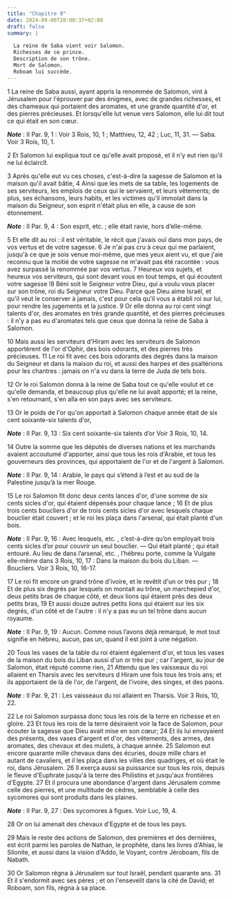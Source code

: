```yaml
---
title: "Chapitre 9"
date: 2024-09-06T20:00:37+02:00
draft: false
summary: |
  
  La reine de Saba vient voir Salomon.
  Richesses de ce prince.
  Description de son trône.
  Mort de Salomon.
  Roboam lui succède.
---
```



1 La reine de Saba aussi, ayant appris la renommée de Salomon, vint à Jérusalem pour l'éprouver par des énigmes, avec de grandes richesses, et des chameaux qui portaient des aromates, et une grande quantité d'or, et des pierres précieuses. Et lorsqu'elle lut venue vers Salomon, elle lui dit tout ce qui était en son cœur.

***Note*** :  II Par. 9, 1 : Voir 3 Rois, 10, 1 ; Matthieu, 12, 42 ; Luc, 11, 31. ― Saba. Voir 3 Rois, 10, 1.

2 Et Salomon lui expliqua tout ce qu'elle avait proposé, et il n'y eut rien qu'il ne lui éclaircît.


3 Après qu'elle eut vu ces choses, c'est-à-dire la sagesse de Salomon et la maison qu'il avait bâtie, 4 Ainsi que les mets de sa table, les logements de ses serviteurs, les emplois de ceux qui le servaient, et leurs vêtements; de plus, ses échansons, leurs habits, et les victimes qu'il immolait dans la maison du Seigneur, son esprit n'était plus en elle, à cause de son étonnement.

***Note*** :  II Par. 9, 4 : Son esprit, etc. ; elle était ravie, hors d’elle-même.

5 Et elle dit au roi : il est véritable, le récit que j'avais ouï dans mon pays, de vos vertus et de votre sagesse. 6 Je n'ai pas cru à ceux qui me parlaient, jusqu'à ce que je sois venue moi-même, que mes yeux aient vu, et que j'aie reconnu que la moitié de votre sagesse ne m'avait pas été racontée : vous avez surpassé la renommée par vos vertus. 7 Heureux vos sujets, et heureux vos serviteurs, qui sont devant vous en tout temps, et qui écoutent votre sagesse !8 Béni soit le Seigneur votre Dieu, qui a voulu vous placer sur son trône, roi du Seigneur votre Dieu. Parce que Dieu aime Israël, et qu'il veut le conserver à jamais, c'est pour cela qu'il vous a établi roi sur lui, pour rendre les jugements et la justice. 9 Or elle donna au roi cent vingt talents d'or, des aromates en très grande quantité, et des pierres précieuses : il n'y a pas eu d'aromates tels que ceux que donna la reine de Saba à Salomon.


10 Mais aussi les serviteurs d'Hiram avec les serviteurs de Salomon apportèrent de l'or d'Ophir, des bois odorants, et des pierres très précieuses. 11 Le roi fit avec ces bois odorants des degrés dans la maison du Seigneur et dans la maison du roi, et aussi des harpes et des psaltérions pour les chantres : jamais on n'a vu dans la terre de Juda de tels bois.


12 Or le roi Salomon donna à la reine de Saba tout ce qu'elle voulut et ce qu'elle demanda, et beaucoup plus qu'elle ne lui avait apporté; et la reine, s'en retournant, s'en alla en son pays avec ses serviteurs.


13 Or le poids de l'or qu'on apportait à Salomon chaque année était de six cent soixante-six talents d'or,

***Note*** :  II Par. 9, 13 : Six cent soixante-six talents d’or Voir 3 Rois, 10, 14.

14 Outre la somme que les députés de diverses nations et les marchands avaient accoutumé d'apporter, ainsi que tous les rois d'Arabie, et tous les gouverneurs des provinces, qui apportaient de l'or et de l'argent à Salomon.

***Note*** :  II Par. 9, 14 : Arabie, le pays qui s’étend à l’est et au sud de la Palestine jusqu’à la mer Rouge.


15 Le roi Salomon fit donc deux cents lances d'or, d'une somme de six cents sicles d'or, qui étaient dépensés pour chaque lance ; 16 Et de plus trois cents boucliers d'or de trois cents sicles d'or avec lesquels chaque bouclier était couvert ; et le roi les plaça dans l'arsenal, qui était planté d'un bois.

***Note*** :  II Par. 9, 16 : Avec lesquels, etc. , c’est-à-dire qu’on employait trois cents sicles d’or pour couvrir un seul bouclier. ― Qui était planté ; qui était entouré. Au lieu de dans l’arsenal, etc. , l’hébreu porte, comme la Vulgate elle-même dans 3 Rois, 10, 17 : Dans la maison du bois du Liban. ― Boucliers. Voir 3 Rois, 10, 16-17.


17 Le roi fit encore un grand trône d'ivoire, et le revêtit d'un or très pur ; 18 Et de plus six degrés par lesquels on montait au trône, un marchepied d'or, deux petits bras de chaque côté, et deux lions qui étaient près des deux petits bras, 19 Et aussi douze autres petits lions qui étaient sur les six degrés, d'un côté et de l'autre : il n'y a pas eu un tel trône dans aucun royaume.

***Note*** :  II Par. 9, 19 : Aucun. Comme nous l’avons déjà remarqué, le mot tout signifie en hébreu, aucun, pas un, quand il est joint à une négation.


20 Tous les vases de la table du roi étaient également d'or, et tous les vases de la maison du bois du Liban aussi d'un or très pur ; car l'argent, au jour de Salomon, était réputé comme rien, 21 Attendu que les vaisseaux du roi allaient en Tharsis avec les serviteurs d Hiram une fois tous les trois ans; et ils apportaient de là de l'or, de l'argent, de l'ivoire, des singes, et des paons.

***Note*** :  II Par. 9, 21 : Les vaisseaux du roi allaient en Tharsis. Voir 3 Rois, 10, 22.


22 Le roi Salomon surpassa donc tous les rois de la terre en richesse et en gloire. 23 Et tous les rois de la terre désiraient voir la face de Salomon, pour écouter la sagesse que Dieu avait mise en son cœur; 24 Et ils lui envoyaient des présents, des vases d'argent et d'or, des vêtements, des armes, des aromates, des chevaux et des mulets, à chaque année. 25 Salomon eut encore quarante mille chevaux dans des écuries, douze mille chars et autant de cavaliers, et il les plaça dans les villes des quadriges, et où était le roi, dans Jérusalem. 26 Il exerça aussi sa puissance sur tous les rois, depuis le fleuve d'Euphrate jusqu'à la terre des Philistins et jusqu'aux frontières d'Egypte. 27 Et il procura une abondance d'argent dans Jérusalem comme celle des pierres, et une multitude de cèdres, semblable à celle des sycomores qui sont produits dans les plaines.

***Note*** :  II Par. 9, 27 : Des sycomores à figues. Voir Luc, 19, 4.

28 Or on lui amenait des chevaux d'Egypte et de tous les pays.


29 Mais le reste des actions de Salomon, des premières et des dernières, est écrit parmi les paroles de Nathan, le prophète, dans les livres d'Ahias, le Silonite, et aussi dans la vision d'Addo, le Voyant, contre Jéroboam, fils de Nabath.


30 Or Salomon régna à Jérusalem sur tout Israël, pendant quarante ans. 31 Et il s'endormit avec ses pères ; et on l'ensevelit dans la cité de David; et Roboam, son fils, régna à sa place.

